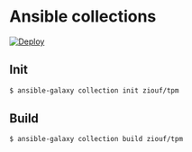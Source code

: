 # Ansible collections

[![Deploy](https://github.com/ziouf/ansible_collections/actions/workflows/deploy.yml/badge.svg)](https://github.com/ziouf/ansible_collections/actions/workflows/deploy.yml)

## Init

```sh
$ ansible-galaxy collection init ziouf/tpm
```

## Build

```sh
$ ansible-galaxy collection build ziouf/tpm
```
